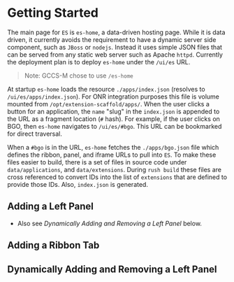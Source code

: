 # Getting Started

The main page for `ES` is `es-home`, a data-driven hosting page.
While it is data driven, it currently avoids the requirement to have a dynamic server side component,
such as `JBoss` or `nodejs`.
Instead it uses simple JSON files that can be served from any static web server such as Apache `httpd`.
Currently the deployment plan is to deploy `es-home` under the `/ui/es` URL.

> Note: GCCS-M chose to use `/es-home`

At startup `es-home` loads the resource `./apps/index.json` (resolves to `/ui/es/apps/index.json`).
For ONR integration purposes this file is volume mounted from `/opt/extension-scaffold/apps/`.
When the user clicks a button for an application, the `name` "slug" in the `index.json`
is appended to the URL as a fragment location (`#` hash).
For example, if the user clicks on BGO, then `es-home` navigates to `/ui/es/#bgo`.
This URL can be bookmarked for direct traversal.

When a `#bgo` is in the URL, `es-home` fetches the `./apps/bgo.json` file which defines
the ribbon, panel, and iframe URLs to pull into `ES`.
To make these files easier to build, there is a set of files in source code
under `data/applications`, and `data/extensions`.
During `rush build` these files are cross referenced to convert IDs
into the list of `extensions` that are defined to provide those IDs.
Also, `index.json` is generated.

## Adding a Left Panel

* Also see _Dynamically Adding and Removing a Left Panel_ below.

## Adding a Ribbon Tab

## Dynamically Adding and Removing a Left Panel

